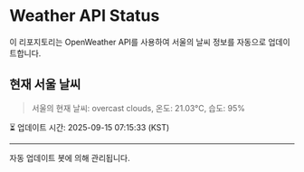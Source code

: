 
# Weather API Status

이 리포지토리는 OpenWeather API를 사용하여 서울의 날씨 정보를 자동으로 업데이트합니다.

## 현재 서울 날씨
> 서울의 현재 날씨: overcast clouds, 온도: 21.03°C, 습도: 95%

⏳ 업데이트 시간: 2025-09-15 07:15:33 (KST)

---
자동 업데이트 봇에 의해 관리됩니다.
